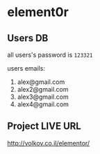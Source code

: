 # element0r

## Users DB
all users's password is <code>123321</code>

users emails:

<ol>
    <li>alex@gmail.com</li>
    <li>alex2@gmail.com</li>
    <li>alex3@gmail.com</li>
    <li>alex4@gmail.com</li>
</ol>

## Project LIVE URL

<a href="http://volkov.co.il/elementor/">http://volkov.co.il/elementor/</a>

